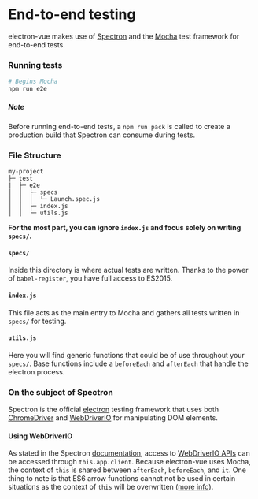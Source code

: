 # End-to-end testing

electron-vue makes use of [Spectron](http://electron.atom.io/spectron/) and the [Mocha](https://mochajs.org/) test framework for end-to-end tests.

### Running tests
```bash
# Begins Mocha
npm run e2e
```

##### Note
Before running end-to-end tests, a `npm run pack` is called to create a production build that Spectron can consume during tests.

### File Structure
```
my-project
├─ test
|  ├─ e2e
│  │  ├─ specs
│  │  │  └─ Launch.spec.js
│  │  ├─ index.js
│  │  └─ utils.js
```

**For the most part, you can ignore `index.js` and focus solely on writing `specs/`.**

#### `specs/`
Inside this directory is where actual tests are written. Thanks to the power of `babel-register`, you have full access to ES2015.

#### `index.js`
This file acts as the main entry to Mocha and gathers all tests written in `specs/` for testing.

#### `utils.js`
Here you will find generic functions that could be of use throughout your `specs/`. Base functions include a `beforeEach` and `afterEach` that handle the electron process.


### On the subject of Spectron
Spectron is the official [electron](http://electron.atom.io) testing framework that uses both [ChromeDriver](https://sites.google.com/a/chromium.org/chromedriver/) and [WebDriverIO](http://webdriver.io/) for manipulating DOM elements.

#### Using WebDriverIO
As stated in the Spectron [documentation](https://github.com/electron/spectron#client), access to [WebDriverIO APIs](http://webdriver.io/api.html) can be accessed through `this.app.client`. Because electron-vue uses Mocha, the context of `this` is shared between `afterEach`, `beforeEach`, and `it`. One thing to note is that ES6 arrow functions cannot not be used in certain situations as the context of `this` will be overwritten ([more info](https://mochajs.org/#arrow-functions)).
